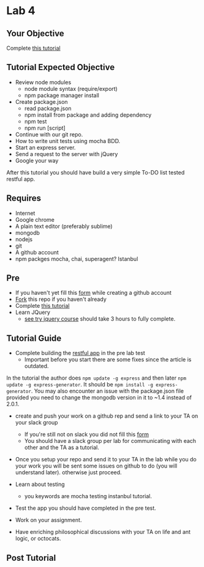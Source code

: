 # Lab 4

## Your Objective

Complete [this tutorial][express-rest]

## Tutorial Expected Objective

- Review node modules
    - node module syntax (require/export)
    - npm package manager install
- Create package.json
    - read package.json
    - npm install from package and adding dependency
    - npm test
    - npm run [script]
- Continue with our git repo.
- How to write unit tests using mocha BDD.
- Start an express server.
- Send a request to the server with jQuery
- Google your way

After this tutorial you should have build a very simple To-DO list tested restful app.

## Requires

- Internet
- Google chrome
- A plain text editor (preferably sublime)
- mongodb
- nodejs
- git
- A github account
- npm packges mocha, chai, superagent? Istanbul

## Pre

- If you haven't yet fill this [form][student-form] while creating a github account
- [Fork][fork] this repo if you haven't already
- Complete [this tutorial][express-rest]
- Learn JQuery
  -  [see try jquery course](http://try.jquery.com/) should take 3 hours to fully complete.

## Tutorial Guide

- Complete building the [restful app][express-rest] in the pre lab test
    - Important before you start there are some fixes since the article is outdated.

In the tutorial the author does `npm update -g express` and then later `npm update -g express-generator`. It should be `npm install -g express-generator`. You may also encounter an issue with the package.json file provided you need to change the mongodb version in it to ~1.4 instead of 2.0.1.


- create and push your work on a github rep and send a link to your TA on your slack group
    - If you're still not on slack you did not fill this [form][student-form]
    - You should have a slack group per lab for communicating with each other and the TA as a tutorial.

- Once you setup your repo and send it to your TA in the lab while you do your work you will be sent some issues on github to do (you will understand later). otherwise just proceed.

- Learn about testing
    + you keywords are mocha testing instanbul tutorial.
- Test the app you should have completed in the pre test.
- Work on your assignment.
- Have enriching philosophical discussions with your TA on life and ant logic, or octocats.

## Post Tutorial




[student-form]: https://docs.google.com/forms/d/1p2NTsF4bZSSeTwakwAbNJaePHwL1VmSQMR0GESy7j2A/viewform
[fork]: https://help.github.com/articles/fork-a-repo/
[sync]: https://help.github.com/articles/syncing-a-fork/
[pull-request]: https://help.github.com/articles/using-pull-requests/
[express-rest]: http://cwbuecheler.com/web/tutorials/2014/restful-web-app-node-express-mongodb/
